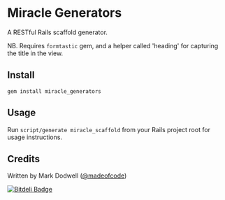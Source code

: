 # Miracle Generators

A RESTful Rails scaffold generator. 

NB. Requires `formtastic` gem, and a helper called 'heading' for capturing the title in the view.

## Install

    gem install miracle_generators

## Usage

Run `script/generate miracle_scaffold` from your Rails project root for usage instructions.

## Credits

Written by Mark Dodwell ([@madeofcode](http://twitter.com/madeofcode))


[![Bitdeli Badge](https://d2weczhvl823v0.cloudfront.net/mkdynamic/miracle_generators/trend.png)](https://bitdeli.com/free "Bitdeli Badge")

